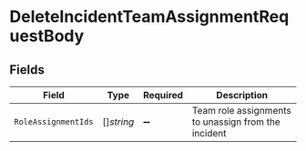 # DeleteIncidentTeamAssignmentRequestBody


## Fields

| Field                                               | Type                                                | Required                                            | Description                                         |
| --------------------------------------------------- | --------------------------------------------------- | --------------------------------------------------- | --------------------------------------------------- |
| `RoleAssignmentIds`                                 | []*string*                                          | :heavy_minus_sign:                                  | Team role assignments to unassign from the incident |